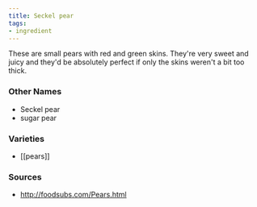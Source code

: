 ```yaml
---
title: Seckel pear
tags:
- ingredient
---
```

These are small pears with red and green skins. They're very sweet and juicy and they'd be absolutely perfect if only the skins weren't a bit too thick.

### Other Names

* Seckel pear
* sugar pear

### Varieties

* [[pears]]

### Sources
* http://foodsubs.com/Pears.html
